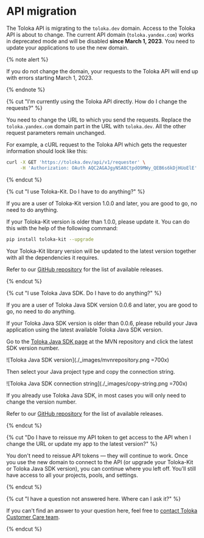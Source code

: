 # API migration

The Toloka API is migrating to the `toloka.dev` domain. Access to the Toloka API is about to change. The current API domain (`toloka.yandex.com`) works in deprecated mode and will be disabled **since March 1, 2023**. You need to update your applications to use the new domain.

{% note alert %}

If you do not change the domain, your requests to the Toloka API will end up with errors starting March 1, 2023.

{% endnote %}

{% cut "I'm currently using the Toloka API directly. How do I change the requests?" %}

You need to change the URL to which you send the requests. Replace the `toloka.yandex.com` domain part in the URL with `toloka.dev`. All the other request parameters remain unchanged.

For example, a cURL request to the Toloka API which gets the requester information should look like this:

```bash
curl -X GET 'https://toloka.dev/api/v1/requester' \
     -H 'Authorization: OAuth AQC2AGAJgyNSA8CtpdO9MWy_QEB6s6kDjHUoElE'
```

{% endcut %}

{% cut "I use Toloka-Kit. Do I have to do anything?" %}

If you are a user of Toloka-Kit version 1.0.0 and later, you are good to go, no need to do anything.

If your Toloka-Kit version is older than 1.0.0, please update it. You can do this with the help of the following command:

```bash
pip install toloka-kit --upgrade
```

Your Toloka-Kit library version will be updated to the latest version together with all the dependencies it requires.

Refer to our [GitHub repository](https://github.com/Toloka/toloka-kit/releases) for the list of available releases.

{% endcut %}

{% cut "I use Toloka Java SDK. Do I have to do anything?" %}

If you are a user of Toloka Java SDK version 0.0.6 and later, you are good to go, no need to do anything.

If your Toloka Java SDK version is older than 0.0.6, please rebuild your Java application using the latest available Toloka Java SDK version.

Go to the [Toloka Java SDK page](https://mvnrepository.com/artifact/ai.toloka/toloka-java-sdk) at the MVN repository and click the latest SDK version number.

![Toloka Java SDK version](./_images/mvnrepository.png =700x)

Then select your Java project type and copy the connection string.

![Toloka Java SDK connection string](./_images/copy-string.png =700x)

If you already use Toloka Java SDK, in most cases you will only need to change the version number.

Refer to our [GitHub repository](https://github.com/Toloka/toloka-java-sdk/releases) for the list of available releases.

{% endcut %}

{% cut "Do I have to reissue my API token to get access to the API when I change the URL or update my app to the latest version?" %}

You don't need to reissue API tokens — they will continue to work. Once you use the new domain to connect to the API (or upgrade your Toloka-Kit or Toloka Java SDK version), you can continue where you left off. You'll still have access to all your projects, pools, and settings.

{% endcut %}

{% cut "I have a question not answered here. Where can I ask it?" %}

If you can't find an answer to your question here, feel free to [contact Toloka Customer Care team](../guide/troubleshooting/support.md).

{% endcut %}